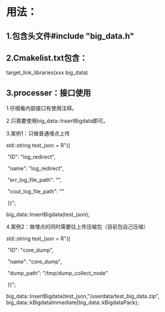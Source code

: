 # 用法：

## 1.包含头文件\#include "big_data.h"



## 2.Cmakelist.txt包含：

target_link_libraries(xxx big_data)



## 3.processer：接口使用

1.仔细看内部接口有使用注释。

2.只需要使用big_data::InsertBigdata即可。

3.案例1：只做普通埋点上传

  std::string test_json = R"({

​        "ID": "log_redirect",

​        "name": "log_redirect",

​        "err_log_file_path": "",

​        "cout_log_file_path": ""

​      })";

  big_data::InsertBigdata(test_json);

4.案例2：做埋点的同时需要往上传压缩包（目前包自己压缩）

  std::string test_json = R"({

​        "ID": "core_dump",

​        "name": "core_dump",

​        "dump_path": "/tmp/dump_collect_node"

​      })";

big_data::InsertBigdata(test_json,"/userdata/test_big_data.zip", big_data::kBigdataImmediate|big_data::kBigdataPack);



